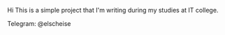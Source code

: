 Hi
This is a simple project that I'm writing during my studies at IT college.

Telegram: @elscheise
